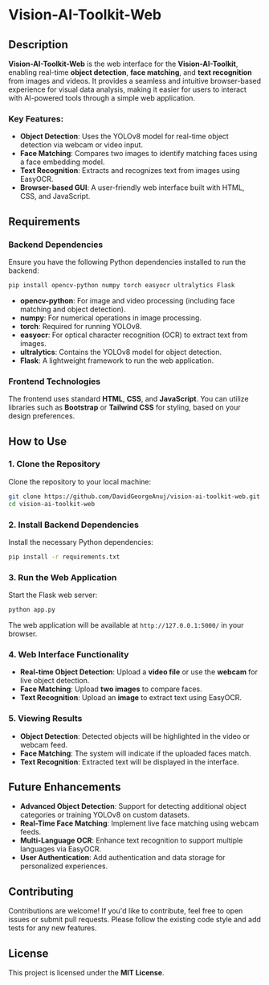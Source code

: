 # Vision-AI-Toolkit-Web

## Description

**Vision-AI-Toolkit-Web** is the web interface for the **Vision-AI-Toolkit**, enabling real-time **object detection**, **face matching**, and **text recognition** from images and videos. It provides a seamless and intuitive browser-based experience for visual data analysis, making it easier for users to interact with AI-powered tools through a simple web application.

### Key Features:

- **Object Detection**: Uses the YOLOv8 model for real-time object detection via webcam or video input.
- **Face Matching**: Compares two images to identify matching faces using a face embedding model.
- **Text Recognition**: Extracts and recognizes text from images using EasyOCR.
- **Browser-based GUI**: A user-friendly web interface built with HTML, CSS, and JavaScript.

## Requirements

### Backend Dependencies

Ensure you have the following Python dependencies installed to run the backend:

```bash
pip install opencv-python numpy torch easyocr ultralytics Flask
```

- **opencv-python**: For image and video processing (including face matching and object detection).
- **numpy**: For numerical operations in image processing.
- **torch**: Required for running YOLOv8.
- **easyocr**: For optical character recognition (OCR) to extract text from images.
- **ultralytics**: Contains the YOLOv8 model for object detection.
- **Flask**: A lightweight framework to run the web application.

### Frontend Technologies

The frontend uses standard **HTML**, **CSS**, and **JavaScript**. You can utilize libraries such as **Bootstrap** or **Tailwind CSS** for styling, based on your design preferences.

## How to Use

### 1. Clone the Repository

Clone the repository to your local machine:

```bash
git clone https://github.com/DavidGeorgeAnuj/vision-ai-toolkit-web.git
cd vision-ai-toolkit-web
```

### 2. Install Backend Dependencies

Install the necessary Python dependencies:

```bash
pip install -r requirements.txt
```

### 3. Run the Web Application

Start the Flask web server:

```bash
python app.py
```

The web application will be available at `http://127.0.0.1:5000/` in your browser.

### 4. Web Interface Functionality

- **Real-time Object Detection**: Upload a **video file** or use the **webcam** for live object detection.
- **Face Matching**: Upload **two images** to compare faces.
- **Text Recognition**: Upload an **image** to extract text using EasyOCR.

### 5. Viewing Results

- **Object Detection**: Detected objects will be highlighted in the video or webcam feed.
- **Face Matching**: The system will indicate if the uploaded faces match.
- **Text Recognition**: Extracted text will be displayed in the interface.

## Future Enhancements

- **Advanced Object Detection**: Support for detecting additional object categories or training YOLOv8 on custom datasets.
- **Real-Time Face Matching**: Implement live face matching using webcam feeds.
- **Multi-Language OCR**: Enhance text recognition to support multiple languages via EasyOCR.
- **User Authentication**: Add authentication and data storage for personalized experiences.

## Contributing

Contributions are welcome! If you'd like to contribute, feel free to open issues or submit pull requests. Please follow the existing code style and add tests for any new features.

## License

This project is licensed under the **MIT License**.

